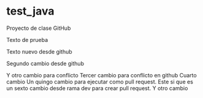 # test_java
Proyecto de clase GitHub

Texto de prueba

Texto nuevo desde github

Segundo cambio desde github

Y otro cambio para conflicto
Tercer cambio para conflicto en github
Cuarto cambio
Un quingo cambio para ejecutar como pull request. 
Este si que es un sexto cambio desde rama dev para crear pull request. 
Y otro cambio
